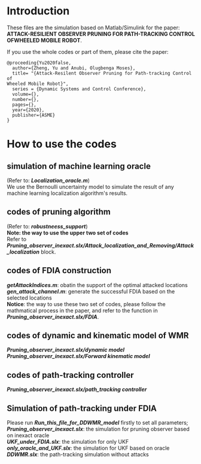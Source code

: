 # Introduction
These files are the simulation based on Matlab/Simulink for the paper: **ATTACK-RESILIENT OBSERVER PRUNING FOR PATH-TRACKING CONTROL OFWHEELED MOBILE ROBOT**.

If you use the whole codes or part of them, please cite the paper:
```
@proceeding{Yu2020false,
  author={Zheng, Yu and Anubi, Olugbenga Moses},
  title= "{Attack-Resilent Observer Pruning for Path-tracking Control of
Wheeled Mobile Robot}",
  series = {Dynamic Systems and Control Conference},
  volume={},
  number={},
  pages={},
  year={2020},
  publisher={ASME}
}
```

# How to use the codes
## simulation of machine learning oracle
   (Refer to: ***Localization_oracle.m***) <br />
   We use the Bernoulli uncertainty model to simulate the result of any machine learning localization algorithm's results.
## codes of pruning algorithm
   (Refer to: ***robustneess_support***) <br />
**Note: the way to use the upper two set of codes** <br />
Refer to ***Pruning_observer_inexact.slx/Attack_localization_and_Removing/Attack_localization*** block.

## codes of FDIA construction
  ***getAttackIndices.m***: obatin the support of the optimal attacked locations<br />
  ***gen_attack_channel.m***: generate the successful FDIA based on the selected locations<br />
  **Notice**: the way to use these two set of codes, please follow the mathmatical process in the paper, and refer to the function in ***Pruning_observer_inexact.slx/FDIA***.
   
## codes of dynamic and kinematic model of WMR
   ***Pruning_observer_inexact.slx/dynamic model***<br />
   ***Pruning_observer_inexact.slx/Forward kinematic model***
   
## codes of path-tracking controller
   ***Pruning_observer_inexact.slx/path_tracking controller***
   
## Simulation of path-tracking under FDIA
Please run ***Run_this_file_for_DDWMR_model*** firstly to set all parameters; <br />
***Pruning_observer_inexact.slx***: the simulation for pruning observer based on inexact oracle<br />
***UKF_under_FDIA.slx***: the simulation for only UKF<br />
***only_oracle_and_UKF.slx***: the simulation for UKF based on oracle 
***DDWMR.slx***: the path-tracking simulation without attacks
